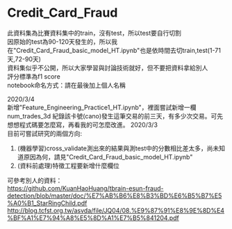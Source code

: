 # Credit_Card_Fraud
此資料集為比賽資料集中的train，沒有test，所以test要自行切割  
因原始的test為90-120天發生的，所以我在"Credit_Card_Fraud_basic_model_HT.ipynb"也是依時間去切train,test(1-71天,72-90天)  
資料集似乎不公開，所以大家學習與討論技術就好，但不要把資料拿給別人  
評分標準為f1 score  
notebook命名方式：請在最後加上個人名稱  
  
2020/3/4  
新增"Feature_Engineering_Practice1_HT.ipynb"，裡面嘗試新增一欄 num_trades_3d 紀錄該卡號(cano)發生這筆交易的前三天，有多少次交易。可先想想程式碼要怎麼寫，再看我的可怎麼改進。
2020/3/3  
目前可嘗試研究的兩個方向:  
1. (機器學習)cross_validate測出來的結果與測test中的分數相比差太多，尚未知道原因為何，請見"Credit_Card_Fraud_basic_model_HT.ipynb"
2. (資料前處理)特徵工程要新增什麼欄位  
  
可參考別人的資料：  
https://github.com/KuanHaoHuang/tbrain-esun-fraud-detection/blob/master/doc/%E7%AB%B6%E8%B3%BD%E6%B5%B7%E5%A0%B1_StarRingChild.pdf  
http://blog.tcfst.org.tw/asvda/file/JQ04/08.%E9%87%91%E8%9E%8D%E4%BF%A1%E7%94%A8%E5%8D%A1%E7%B5%841204.pdf  
